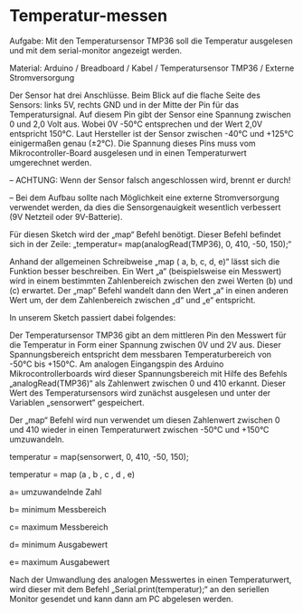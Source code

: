 # Temperatur-messen
Aufgabe: Mit den Temperatursensor TMP36 soll die Temperatur ausgelesen und mit dem serial-monitor angezeigt werden.

Material: Arduino / Breadboard / Kabel / Temperatursensor TMP36 / Externe Stromversorgung

Der Sensor hat drei Anschlüsse. Beim Blick auf die flache Seite des Sensors: links 5V, rechts GND und in der Mitte der Pin für das Temperatursignal. Auf diesem Pin gibt der Sensor eine Spannung zwischen 0 und 2,0 Volt aus. Wobei 0V -50°C entsprechen und der Wert 2,0V entspricht 150°C. Laut Hersteller ist der Sensor zwischen -40°C und +125°C einigermaßen genau (±2°C). Die Spannung dieses Pins muss vom Mikrocontroller-Board ausgelesen und in einen Temperaturwert umgerechnet werden.

– ACHTUNG: Wenn der Sensor falsch angeschlossen wird, brennt er durch!

– Bei dem Aufbau sollte nach Möglichkeit eine externe Stromversorgung verwendet werden, da dies die Sensorgenauigkeit wesentlich verbessert (9V Netzteil oder 9V-Batterie).

Für diesen Sketch wird der „map“ Befehl benötigt. Dieser Befehl befindet sich in der Zeile: „temperatur= map(analogRead(TMP36), 0, 410, -50, 150);“

Anhand der allgemeinen Schreibweise „map ( a, b, c, d, e)“ lässt sich die Funktion besser beschreiben. Ein Wert „a“ (beispielsweise ein Messwert) wird in einem bestimmten Zahlenbereich zwischen den zwei Werten (b) und (c) erwartet. Der „map“ Befehl wandelt dann den Wert „a“ in einen anderen Wert um, der dem Zahlenbereich zwischen „d“ und „e“ entspricht.

In unserem Sketch passiert dabei folgendes:

Der Temperatursensor TMP36 gibt an dem mittleren Pin den Messwert für die Temperatur in Form einer Spannung zwischen 0V und 2V aus. Dieser Spannungsbereich entspricht dem messbaren Temperaturbereich von -50°C bis +150°C. Am analogen Eingangspin des Arduino Mikrocontrollerboards wird dieser Spannungsbereich mit Hilfe des Befehls „analogRead(TMP36)“ als Zahlenwert zwischen 0 und 410 erkannt. Dieser Wert des Temperatursensors wird zunächst ausgelesen und unter der Variablen „sensorwert“ gespeichert.

Der „map“ Befehl wird nun verwendet um diesen Zahlenwert zwischen 0 und 410 wieder in einen Temperaturwert zwischen -50°C und +150°C umzuwandeln.

temperatur = map(sensorwert, 0, 410, -50, 150);

temperatur = map (a , b , c , d , e)

a= umzuwandelnde Zahl

b= minimum Messbereich

c= maximum Messbereich

d= minimum Ausgabewert

e= maximum Ausgabewert

Nach der Umwandlung des analogen Messwertes in einen Temperaturwert, wird dieser mit dem Befehl „Serial.print(temperatur);“ an den seriellen Monitor gesendet und kann dann am PC abgelesen werden.
